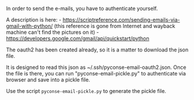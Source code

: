 In order to send the e-mails, you have to authenticate yourself.

A description is here: 
	- https://scriptreference.com/sending-emails-via-gmail-with-python/
	(this reference is gone from Internet and wayback machine
	can't find the pictures on it)
	- https://developers.google.com/gmail/api/quickstart/python

The oauth2 has been created already, so it is a matter to download the 
json file.

It is designed to read this json as ~/.ssh/pyconse-email-oauth2.json.
Once the file is there, you can run "pyconse-email-pickle.py" to
authenticate via browser and save into a pickle file.

Use the script `pyconse-email-pickle.py` to generate the pickle file.

